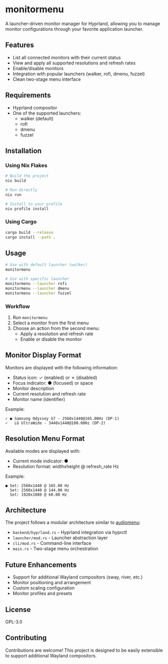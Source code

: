 # monitormenu

A launcher-driven monitor manager for Hyprland, allowing you to manage monitor configurations through your favorite application launcher.

## Features

- List all connected monitors with their current status
- View and apply all supported resolutions and refresh rates
- Enable/disable monitors
- Integration with popular launchers (walker, rofi, dmenu, fuzzel)
- Clean two-stage menu interface

## Requirements

- Hyprland compositor
- One of the supported launchers:
  - walker (default)
  - rofi
  - dmenu
  - fuzzel

## Installation

### Using Nix Flakes

```bash
# Build the project
nix build

# Run directly
nix run

# Install to your profile
nix profile install
```

### Using Cargo

```bash
cargo build --release
cargo install --path .
```

## Usage

```bash
# Use with default launcher (walker)
monitormenu

# Use with specific launcher
monitormenu --launcher rofi
monitormenu --launcher dmenu
monitormenu --launcher fuzzel
```

### Workflow

1. Run `monitormenu`
2. Select a monitor from the first menu
3. Choose an action from the second menu:
   - Apply a resolution and refresh rate
   - Enable or disable the monitor

## Monitor Display Format

Monitors are displayed with the following information:
- Status icon: ✓ (enabled) or ✗ (disabled)
- Focus indicator: ● (focused) or space
- Monitor description
- Current resolution and refresh rate
- Monitor name (identifier)

Example:
```
✓ ● Samsung Odyssey G7 - 2560x1440@165.00Hz (DP-1)
✓   LG UltraWide - 3440x1440@100.00Hz (DP-2)
```

## Resolution Menu Format

Available modes are displayed with:
- Current mode indicator: ●
- Resolution format: widthxheight @ refresh_rate Hz

Example:
```
● Set: 2560x1440 @ 165.00 Hz
  Set: 2560x1440 @ 144.00 Hz
  Set: 1920x1080 @ 60.00 Hz
```

## Architecture

The project follows a modular architecture similar to [audiomenu](https://github.com/yourusername/audiomenu):

- `backend/hyprland.rs` - Hyprland integration via hyprctl
- `launcher/mod.rs` - Launcher abstraction layer
- `cli/mod.rs` - Command-line interface
- `main.rs` - Two-stage menu orchestration

## Future Enhancements

- Support for additional Wayland compositors (sway, river, etc.)
- Monitor positioning and arrangement
- Custom scaling configuration
- Monitor profiles and presets

## License

GPL-3.0

## Contributing

Contributions are welcome! This project is designed to be easily extensible to support additional Wayland compositors.
